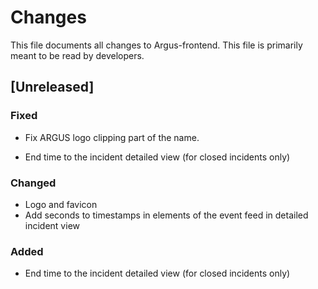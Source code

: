 # Changes
This file documents all changes to Argus-frontend. This file is primarily meant to be read by developers.

## [Unreleased]

### Fixed
- Fix ARGUS logo clipping part of the name.

- End time to the incident detailed view (for closed incidents only)

### Changed
- Logo and favicon
- Add seconds to timestamps in elements of the event feed in detailed incident view

### Added
- End time to the incident detailed view (for closed incidents only)